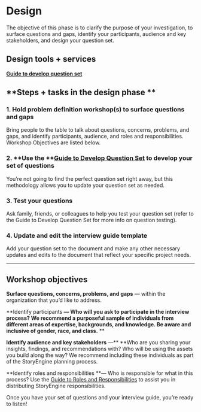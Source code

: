 # Design

The objective of this phase is to clarify the purpose of your investigation, to surface questions and gaps, identify your participants, audience and key stakeholders, and design your question set.

## **Design tools + services**

[**Guide to develop question set**](https://docs.google.com/document/d/1ZxwAwloIrCGI9nruF8r7k5PQ10gcOXvY9rpD1nsYVTM/edit?usp=sharing)

## **Steps + tasks in the design phase **

### 1. **Hold problem definition workshop\(s\) to surface questions and gaps**

Bring people to the table to talk about questions, concerns, problems, and gaps, and identify participants, audience, and roles and responsibilities. Workshop Objectives are listed below.

### 2. **Use the **[**Guide to Develop Question Set**](https://docs.google.com/document/d/1ZxwAwloIrCGI9nruF8r7k5PQ10gcOXvY9rpD1nsYVTM/edit?usp=sharing) **to develop your set of questions**

You’re not going to find the perfect question set right away, but this methodology allows you to update your question set as needed.

### 3. **Test your questions**

 Ask family, friends, or colleagues to help you test your question set \(refer to the Guide to Develop Question Set for more info on question testing\).

### 4. **Update and edit the interview guide template**

Add your question set to the document and make any other necessary updates and edits to the document that reflect your specific project needs.

---

## **Workshop objectives**

**Surface questions, concerns, problems, and gaps** — within the organization that you’d like to address.

**Identify participants **— Who will you ask to participate in the interview process? We recommend a purposeful sample of individuals from different areas of expertise, backgrounds, and knowledge. Be aware and inclusive of gender, race, and class.** **

**Identify audience and key stakeholders** —** **Who are you sharing your insights, findings, and recommendations with? Who will be using the assets you build along the way? We recommend including these individuals as part of the StoryEngine planning process.

**Identify roles and responsibilities **— Who is responsible for what in this process? Use the [Guide to Roles and Responsibilities](https://docs.google.com/document/d/16M5oH_cgcxgXnhk5xuGS9wsiKasMDDukTWsqEnDrsvs/edit?usp=sharing) to assist you in distributing StoryEngine responsibilities.

Once you have your set of questions and your interview guide, you’re ready to listen!

